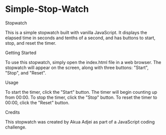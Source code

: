 # Simple-Stop-Watch

Stopwatch

This is a simple stopwatch built with vanilla JavaScript. It displays the elapsed time in seconds and tenths of a second, and has buttons to start, stop, and reset the timer.

Getting Started

To use this stopwatch, simply open the index.html file in a web browser. The stopwatch will appear on the screen, along with three buttons: "Start", "Stop", and "Reset".

Usage

To start the timer, click the "Start" button. The timer will begin counting up from 00:00. To stop the timer, click the "Stop" button. To reset the timer to 00:00, click the "Reset" button.

Credits

This stopwatch was created by Akua Adjei as part of a JavaScript coding challenge.
